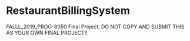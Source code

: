 # RestaurantBillingSystem
FALLL_2019_PROG-8050 Final Project, DO NOT COPY AND SUBMIT THIS AS YOUR OWN FINAL PROJECT!!
